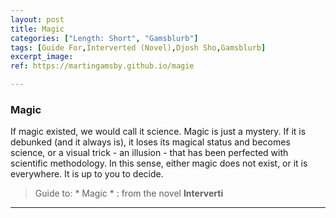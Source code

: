 ```yaml
---
layout: post
title: Magic
categories: ["Length: Short", "Gamsblurb"]
tags: [Guide For,Interverted (Novel),Djosh Sho,Gamsblurb]
excerpt_image: 
ref: https://martingamsby.github.io/magie

---
```


### **Magic**

If magic existed, we would call it science. Magic is just a mystery. If it is debunked (and it always is), it loses its magical status and becomes science, or a visual trick - an illusion - that has been perfected with scientific methodology. In this sense, either magic does not exist, or it is everywhere. It is up to you to decide.

> Guide to: * Magic * : from the novel **Interverti**

---


